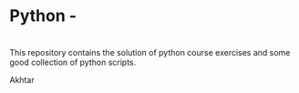 # Python - 
# 
This repository contains the solution of python course exercises and some good collection of python scripts.

Akhtar
